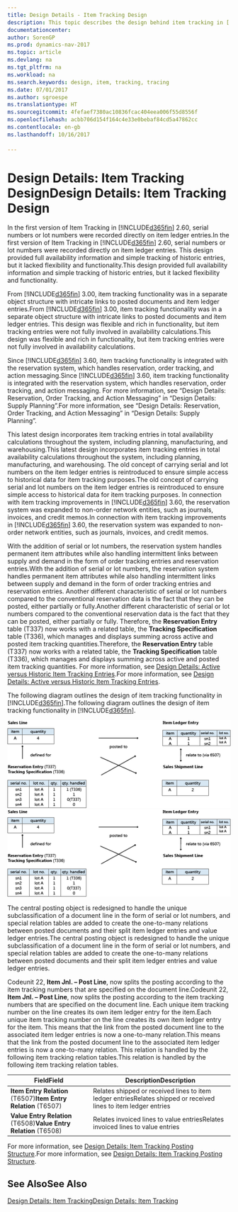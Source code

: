 ```yaml
---
title: Design Details - Item Tracking Design
description: This topic describes the design behind item tracking in [!INCLUDE[d365fin](includes/d365fin_md.md)].
documentationcenter: 
author: SorenGP
ms.prod: dynamics-nav-2017
ms.topic: article
ms.devlang: na
ms.tgt_pltfrm: na
ms.workload: na
ms.search.keywords: design, item, tracking, tracing
ms.date: 07/01/2017
ms.author: sgroespe
ms.translationtype: HT
ms.sourcegitcommit: 4fefaef7380ac10836fcac404eea006f55d8556f
ms.openlocfilehash: acbb706d154f164c4e33e0bebaf84cd5a47862cc
ms.contentlocale: en-gb
ms.lasthandoff: 10/16/2017

---
```

# <a name="design-details-item-tracking-design"></a><span data-ttu-id="3ef57-103">Design Details: Item Tracking Design</span><span class="sxs-lookup"><span data-stu-id="3ef57-103">Design Details: Item Tracking Design</span></span>
<span data-ttu-id="3ef57-104">In the first version of Item Tracking in [!INCLUDE[d365fin](includes/d365fin_md.md)] 2.60, serial numbers or lot numbers were recorded directly on item ledger entries.</span><span class="sxs-lookup"><span data-stu-id="3ef57-104">In the first version of Item Tracking in [!INCLUDE[d365fin](includes/d365fin_md.md)] 2.60, serial numbers or lot numbers were recorded directly on item ledger entries.</span></span> <span data-ttu-id="3ef57-105">This design provided full availability information and simple tracking of historic entries, but it lacked flexibility and functionality.</span><span class="sxs-lookup"><span data-stu-id="3ef57-105">This design provided full availability information and simple tracking of historic entries, but it lacked flexibility and functionality.</span></span>  

<span data-ttu-id="3ef57-106">From [!INCLUDE[d365fin](includes/d365fin_md.md)] 3.00, item tracking functionality was in a separate object structure with intricate links to posted documents and item ledger entries.</span><span class="sxs-lookup"><span data-stu-id="3ef57-106">From [!INCLUDE[d365fin](includes/d365fin_md.md)] 3.00, item tracking functionality was in a separate object structure with intricate links to posted documents and item ledger entries.</span></span> <span data-ttu-id="3ef57-107">This design was flexible and rich in functionality, but item tracking entries were not fully involved in availability calculations.</span><span class="sxs-lookup"><span data-stu-id="3ef57-107">This design was flexible and rich in functionality, but item tracking entries were not fully involved in availability calculations.</span></span>  

<span data-ttu-id="3ef57-108">Since [!INCLUDE[d365fin](includes/d365fin_md.md)] 3.60, item tracking functionality is integrated with the reservation system, which handles reservation, order tracking, and action messaging.</span><span class="sxs-lookup"><span data-stu-id="3ef57-108">Since [!INCLUDE[d365fin](includes/d365fin_md.md)] 3.60, item tracking functionality is integrated with the reservation system, which handles reservation, order tracking, and action messaging.</span></span> <span data-ttu-id="3ef57-109">For more information, see “Design Details: Reservation, Order Tracking, and Action Messaging” in “Design Details: Supply Planning”.</span><span class="sxs-lookup"><span data-stu-id="3ef57-109">For more information, see “Design Details: Reservation, Order Tracking, and Action Messaging” in “Design Details: Supply Planning”.</span></span>  

<span data-ttu-id="3ef57-110">This latest design incorporates item tracking entries in total availability calculations throughout the system, including planning, manufacturing, and warehousing.</span><span class="sxs-lookup"><span data-stu-id="3ef57-110">This latest design incorporates item tracking entries in total availability calculations throughout the system, including planning, manufacturing, and warehousing.</span></span> <span data-ttu-id="3ef57-111">The old concept of carrying serial and lot numbers on the item ledger entries is reintroduced to ensure simple access to historical data for item tracking purposes.</span><span class="sxs-lookup"><span data-stu-id="3ef57-111">The old concept of carrying serial and lot numbers on the item ledger entries is reintroduced to ensure simple access to historical data for item tracking purposes.</span></span> <span data-ttu-id="3ef57-112">In connection with item tracking improvements in [!INCLUDE[d365fin](includes/d365fin_md.md)] 3.60, the reservation system was expanded to non-order network entities, such as journals, invoices, and credit memos.</span><span class="sxs-lookup"><span data-stu-id="3ef57-112">In connection with item tracking improvements in [!INCLUDE[d365fin](includes/d365fin_md.md)] 3.60, the reservation system was expanded to non-order network entities, such as journals, invoices, and credit memos.</span></span>  

<span data-ttu-id="3ef57-113">With the addition of serial or lot numbers, the reservation system handles permanent item attributes while also handling intermittent links between supply and demand in the form of order tracking entries and reservation entries.</span><span class="sxs-lookup"><span data-stu-id="3ef57-113">With the addition of serial or lot numbers, the reservation system handles permanent item attributes while also handling intermittent links between supply and demand in the form of order tracking entries and reservation entries.</span></span> <span data-ttu-id="3ef57-114">Another different characteristic of serial or lot numbers compared to the conventional reservation data is the fact that they can be posted, either partially or fully.</span><span class="sxs-lookup"><span data-stu-id="3ef57-114">Another different characteristic of serial or lot numbers compared to the conventional reservation data is the fact that they can be posted, either partially or fully.</span></span> <span data-ttu-id="3ef57-115">Therefore, the **Reservation Entry** table (T337) now works with a related table, the **Tracking Specification** table (T336), which manages and displays summing across active and posted item tracking quantities.</span><span class="sxs-lookup"><span data-stu-id="3ef57-115">Therefore, the **Reservation Entry** table (T337) now works with a related table, the **Tracking Specification** table (T336), which manages and displays summing across active and posted item tracking quantities.</span></span> <span data-ttu-id="3ef57-116">For more information, see [Design Details: Active versus Historic Item Tracking Entries](design-details-active-versus-historic-item-tracking-entries.md).</span><span class="sxs-lookup"><span data-stu-id="3ef57-116">For more information, see [Design Details: Active versus Historic Item Tracking Entries](design-details-active-versus-historic-item-tracking-entries.md).</span></span>  

<span data-ttu-id="3ef57-117">The following diagram outlines the design of item tracking functionality in [!INCLUDE[d365fin](includes/d365fin_md.md)].</span><span class="sxs-lookup"><span data-stu-id="3ef57-117">The following diagram outlines the design of item tracking functionality in [!INCLUDE[d365fin](includes/d365fin_md.md)].</span></span>  

<span data-ttu-id="3ef57-118">![Item tracking design](media/design_details_item_tracking_design.png "design_details_item_tracking_design")</span><span class="sxs-lookup"><span data-stu-id="3ef57-118">![Item tracking design](media/design_details_item_tracking_design.png "design_details_item_tracking_design")</span></span>  

<span data-ttu-id="3ef57-119">The central posting object is redesigned to handle the unique subclassification of a document line in the form of serial or lot numbers, and special relation tables are added to create the one-to-many relations between posted documents and their split item ledger entries and value ledger entries.</span><span class="sxs-lookup"><span data-stu-id="3ef57-119">The central posting object is redesigned to handle the unique subclassification of a document line in the form of serial or lot numbers, and special relation tables are added to create the one-to-many relations between posted documents and their split item ledger entries and value ledger entries.</span></span>  

<span data-ttu-id="3ef57-120">Codeunit 22, **Item Jnl. – Post Line**, now splits the posting according to the item tracking numbers that are specified on the document line.</span><span class="sxs-lookup"><span data-stu-id="3ef57-120">Codeunit 22, **Item Jnl. – Post Line**, now splits the posting according to the item tracking numbers that are specified on the document line.</span></span> <span data-ttu-id="3ef57-121">Each unique item tracking number on the line creates its own item ledger entry for the item.</span><span class="sxs-lookup"><span data-stu-id="3ef57-121">Each unique item tracking number on the line creates its own item ledger entry for the item.</span></span> <span data-ttu-id="3ef57-122">This means that the link from the posted document line to the associated item ledger entries is now a one-to-many relation.</span><span class="sxs-lookup"><span data-stu-id="3ef57-122">This means that the link from the posted document line to the associated item ledger entries is now a one-to-many relation.</span></span> <span data-ttu-id="3ef57-123">This relation is handled by the following item tracking relation tables.</span><span class="sxs-lookup"><span data-stu-id="3ef57-123">This relation is handled by the following item tracking relation tables.</span></span>  

|<span data-ttu-id="3ef57-124">Field</span><span class="sxs-lookup"><span data-stu-id="3ef57-124">Field</span></span>|<span data-ttu-id="3ef57-125">Description</span><span class="sxs-lookup"><span data-stu-id="3ef57-125">Description</span></span>|  
|---------------|---------------------------------------|  
|<span data-ttu-id="3ef57-126">**Item Entry Relation** (T6507)</span><span class="sxs-lookup"><span data-stu-id="3ef57-126">**Item Entry Relation** (T6507)</span></span>|<span data-ttu-id="3ef57-127">Relates shipped or received lines to item ledger entries</span><span class="sxs-lookup"><span data-stu-id="3ef57-127">Relates shipped or received lines to item ledger entries</span></span>|  
|<span data-ttu-id="3ef57-128">**Value Entry Relation** (T6508)</span><span class="sxs-lookup"><span data-stu-id="3ef57-128">**Value Entry Relation** (T6508)</span></span>|<span data-ttu-id="3ef57-129">Relates invoiced lines to value entries</span><span class="sxs-lookup"><span data-stu-id="3ef57-129">Relates invoiced lines to value entries</span></span>|  

<span data-ttu-id="3ef57-130">For more information, see [Design Details: Item Tracking Posting Structure](design-details-item-tracking-posting-structure.md).</span><span class="sxs-lookup"><span data-stu-id="3ef57-130">For more information, see [Design Details: Item Tracking Posting Structure](design-details-item-tracking-posting-structure.md).</span></span>  

## <a name="see-also"></a><span data-ttu-id="3ef57-131">See Also</span><span class="sxs-lookup"><span data-stu-id="3ef57-131">See Also</span></span>  
[<span data-ttu-id="3ef57-132">Design Details: Item Tracking</span><span class="sxs-lookup"><span data-stu-id="3ef57-132">Design Details: Item Tracking</span></span>](design-details-item-tracking.md)

